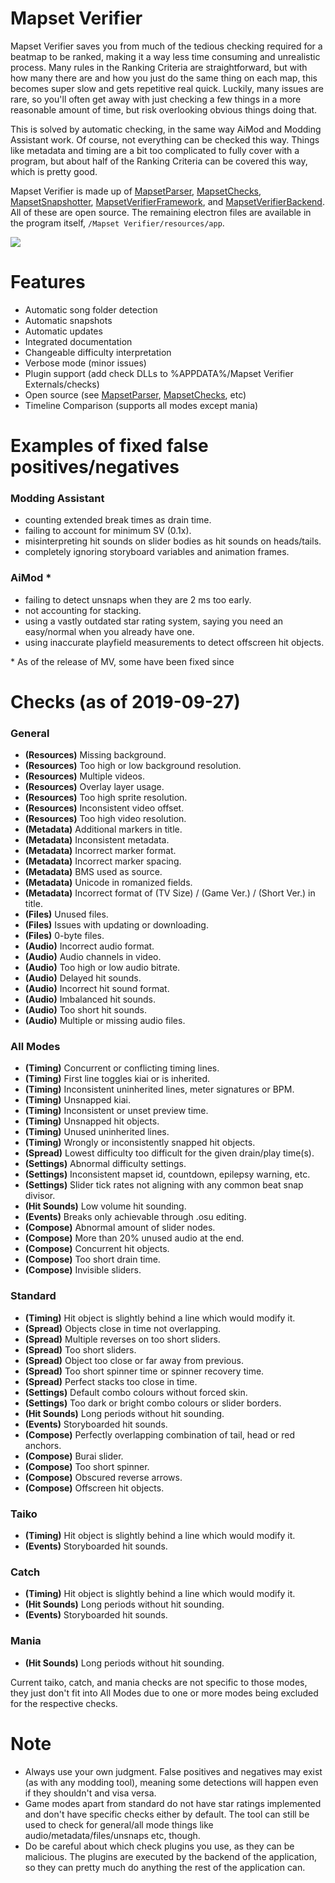 # Mapset Verifier
Mapset Verifier saves you from much of the tedious checking required for a beatmap to be ranked, making it a way less time consuming and unrealistic process. Many rules in the Ranking Criteria are straightforward, but with how many there are and how you just do the same thing on each map, this becomes super slow and gets repetitive real quick. Luckily, many issues are rare, so you'll often get away with just checking a few things in a more reasonable amount of time, but risk overlooking obvious things doing that.

This is solved by automatic checking, in the same way AiMod and Modding Assistant work. Of course, not everything can be checked this way. Things like metadata and timing are a bit too complicated to fully cover with a program, but about half of the Ranking Criteria can be covered this way, which is pretty good.

Mapset Verifier is made up of [MapsetParser](https://github.com/Naxesss/MapsetParser), [MapsetChecks](https://github.com/Naxesss/MapsetChecks), [MapsetSnapshotter](https://github.com/Naxesss/MapsetSnapshotter), [MapsetVerifierFramework](https://github.com/Naxesss/MapsetVerifierFramework), and [MapsetVerifierBackend](https://github.com/Naxesss/MapsetVerifierBackend). All of these are open source. The remaining electron files are available in the program itself, `/Mapset Verifier/resources/app`.

![](https://i.imgur.com/F6HhxPU.gif)

# Features
- Automatic song folder detection
- Automatic snapshots
- Automatic updates
- Integrated documentation
- Changeable difficulty interpretation
- Verbose mode (minor issues)
- Plugin support (add check DLLs to %APPDATA%/Mapset Verifier Externals/checks)
- Open source (see [MapsetParser](https://github.com/Naxesss/MapsetParser), [MapsetChecks](https://github.com/Naxesss/MapsetChecks), etc)
- Timeline Comparison (supports all modes except mania)

# Examples of fixed false positives/negatives
### Modding Assistant
- counting extended break times as drain time.
- failing to account for minimum SV (0.1x).
- misinterpreting hit sounds on slider bodies as hit sounds on heads/tails.
- completely ignoring storyboard variables and animation frames.

### AiMod *
- failing to detect unsnaps when they are 2 ms too early.
- not accounting for stacking.
- using a vastly outdated star rating system, saying you need an easy/normal when you already have one.
- using inaccurate playfield measurements to detect offscreen hit objects.

\* As of the release of MV, some have been fixed since

# Checks (as of 2019-09-27)
### General
- **(Resources)** Missing background.
- **(Resources)** Too high or low background resolution.
- **(Resources)** Multiple videos.
- **(Resources)** Overlay layer usage.
- **(Resources)** Too high sprite resolution.
- **(Resources)** Inconsistent video offset.
- **(Resources)** Too high video resolution.
- **(Metadata)** Additional markers in title.
- **(Metadata)** Inconsistent metadata.
- **(Metadata)** Incorrect marker format.
- **(Metadata)** Incorrect marker spacing.
- **(Metadata)** BMS used as source.
- **(Metadata)** Unicode in romanized fields.
- **(Metadata)** Incorrect format of (TV Size) / (Game Ver.) / (Short Ver.) in title.
- **(Files)** Unused files.
- **(Files)** Issues with updating or downloading.
- **(Files)** 0-byte files.
- **(Audio)** Incorrect audio format.
- **(Audio)** Audio channels in video.
- **(Audio)** Too high or low audio bitrate.
- **(Audio)** Delayed hit sounds.
- **(Audio)** Incorrect hit sound format.
- **(Audio)** Imbalanced hit sounds.
- **(Audio)** Too short hit sounds.
- **(Audio)** Multiple or missing audio files.
### All Modes
- **(Timing)** Concurrent or conflicting timing lines.
- **(Timing)** First line toggles kiai or is inherited.
- **(Timing)** Inconsistent uninherited lines, meter signatures or BPM.
- **(Timing)** Unsnapped kiai.
- **(Timing)** Inconsistent or unset preview time.
- **(Timing)** Unsnapped hit objects.
- **(Timing)** Unused uninherited lines.
- **(Timing)** Wrongly or inconsistently snapped hit objects.
- **(Spread)** Lowest difficulty too difficult for the given drain/play time(s).
- **(Settings)** Abnormal difficulty settings.
- **(Settings)** Inconsistent mapset id, countdown, epilepsy warning, etc.
- **(Settings)** Slider tick rates not aligning with any common beat snap divisor.
- **(Hit Sounds)** Low volume hit sounding.
- **(Events)** Breaks only achievable through .osu editing.
- **(Compose)** Abnormal amount of slider nodes.
- **(Compose)** More than 20% unused audio at the end.
- **(Compose)** Concurrent hit objects.
- **(Compose)** Too short drain time.
- **(Compose)** Invisible sliders.
### Standard
- **(Timing)** Hit object is slightly behind a line which would modify it.
- **(Spread)** Objects close in time not overlapping.
- **(Spread)** Multiple reverses on too short sliders.
- **(Spread)** Too short sliders.
- **(Spread)** Object too close or far away from previous.
- **(Spread)** Too short spinner time or spinner recovery time.
- **(Spread)** Perfect stacks too close in time.
- **(Settings)** Default combo colours without forced skin.
- **(Settings)** Too dark or bright combo colours or slider borders.
- **(Hit Sounds)** Long periods without hit sounding.
- **(Events)** Storyboarded hit sounds.
- **(Compose)** Perfectly overlapping combination of tail, head or red anchors.
- **(Compose)** Burai slider.
- **(Compose)** Too short spinner.
- **(Compose)** Obscured reverse arrows.
- **(Compose)** Offscreen hit objects.
### Taiko
- **(Timing)** Hit object is slightly behind a line which would modify it.
- **(Events)** Storyboarded hit sounds.
### Catch
- **(Timing)** Hit object is slightly behind a line which would modify it.
- **(Hit Sounds)** Long periods without hit sounding.
- **(Events)** Storyboarded hit sounds.
### Mania
- **(Hit Sounds)** Long periods without hit sounding.

Current taiko, catch, and mania checks are not specific to those modes, they just don't fit into All Modes due to one or more modes being excluded for the respective checks.

# Note
- Always use your own judgment. False positives and negatives may exist (as with any modding tool), meaning some detections will happen even if they shouldn't and visa versa.
- Game modes apart from standard do not have star ratings implemented and don't have specific checks either by default. The tool can still be used to check for general/all mode things like audio/metadata/files/unsnaps etc, though.
- Do be careful about which check plugins you use, as they can be malicious. The plugins are executed by the backend of the application, so they can pretty much do anything the rest of the application can.
